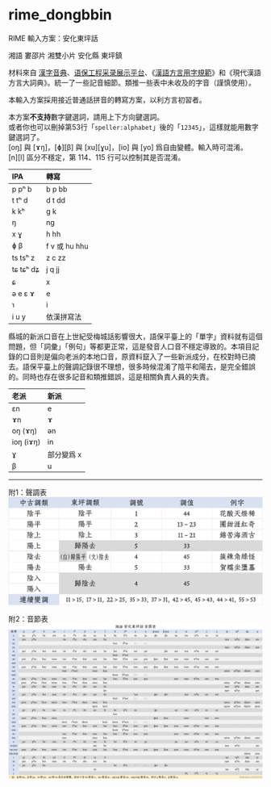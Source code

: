 # rime_dongbbin
RIME 輸入方案：安化東坪話

湘語 婁邵片 湘雙小片 安化縣 東坪鎮

材料來自 [漢字音典](https://github.com/osfans/MCPDict)、[语保工程采录展示平台](https://zhongguoyuyan.cn/)、《[漢語方言用字規範](https://fangyanzi.vercel.app/)》和《現代漢語方言大詞典》。統一了一些記音細節。類推一些表中未收及的字音（謹慎使用）。

本輸入方案採用接近普通話拼音的轉寫方案，以利方言初習者。

本方案**不支持**數字鍵選詞，請用上下方向鍵選詞。<br>
或者你也可以刪掉第53行「`speller:alphabet`」後的「`12345`」，這樣就能用數字鍵選詞了。<br>
[oŋ] 與 [ɤŋ]，[ɸ][β] 與 [xu][ɣu]，[io] 與 [yo] 爲自由變體。輸入時可混淆。<br>
[n][l] 區分不穩定，第 114、115 行可以控制其是否混淆。

|IPA|轉寫|
|:---|:---|
|p pʰ b|b p bb|
|t tʰ d|d t dd|
|k kʰ|g k|
|ŋ|ng|
|x ɣ|h hh|
|ɸ β|f v 或 hu hhu|
|ts tsʰ z|z c zz|
|tɕ tɕʰ dʑ|j q jj|
|ɕ|x|
|ə e ɛ ɤ|e|
|ɿ|i|
|i u y|依漢拼寫法|

縣城的新派口音在上世紀受梅城話影響很大，語保平臺上的「單字」資料就有這個問題，但「詞彙」「例句」等都更正常，這是發音人口音不穩定導致的。本項目記錄的口音則是偏向老派的本地口音，原資料竄入了一些新派成分，在校對時已摘去。語保平臺上的聲調記錄很不理想，很多時候混淆了陰平和陽去，是完全錯誤的。同時也存在很多記音和類推錯誤，這是相關負責人員的失責。

|老派|新派|
|:---|:---|
|ɛn|e|
|ɤn|ɤ|
|oŋ (ɤŋ)|ən|
|ioŋ (iɤŋ)|in|
|ɣ|部分變爲 x|
|β|u|

---
附1：聲調表
![](@聲調表.png)

附2：音節表
![](@音節表.png)
